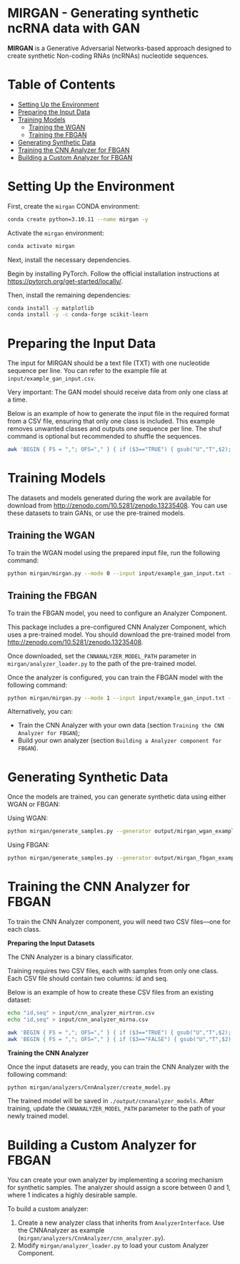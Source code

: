 # MIRGAN - Generating synthetic ncRNA data with GAN

**MIRGAN** is a Generative Adversarial Networks-based approach designed to create synthetic Non-coding RNAs (ncRNAs) nucleotide sequences.

# Table of Contents
- [Setting Up the Environment](#setting-up-the-environment)
- [Preparing the Input Data](#preparing-the-input-data)
- [Training Models](#training-models)
  - [Training the WGAN](#training-the-wgan)
  - [Training the FBGAN](#training-the-fbgan)
- [Generating Synthetic Data](#generating-synthetic-data)
- [Training the CNN Analyzer for FBGAN](#training-the-cnn-analyzer-for-fbgan)
- [Building a Custom Analyzer for FBGAN](#building-a-custom-analyzer-for-fbgan)


# Setting Up the Environment

First, create the `mirgan` CONDA environment:

```bash
conda create python=3.10.11 --name mirgan -y
```

Activate the `mirgan` environment:

```bash
conda activate mirgan
```

Next, install the necessary dependencies.

Begin by installing PyTorch. Follow the official installation instructions at https://pytorch.org/get-started/locally/.

Then, install the remaining dependencies:

```bash
conda install -y matplotlib
conda install -y -c conda-forge scikit-learn
```

# Preparing the Input Data

The input for MIRGAN should be a text file (TXT) with one nucleotide sequence per line.
You can refer to the example file at `input/example_gan_input.csv`.

Very important: The GAN model should receive data from only one class at a time.

Below is an example of how to generate the input file in the required format from a CSV file, ensuring that only one class is included.
This example removes unwanted classes and outputs one sequence per line.
The shuf command is optional but recommended to shuffle the sequences.

```bash
awk 'BEGIN { FS = ","; OFS="," } { if ($3=="TRUE") { gsub("U","T",$2); print $2 } }' input/rna_sequences.csv | shuf > input/example_gan_input.txt
```

# Training Models

The datasets and models generated during the work are available for download from <http://zenodo.com/10.5281/zenodo.13235408>.
You can use these datasets to train GANs, or use the pre-trained models.

## Training the WGAN

To train the WGAN model using the prepared input file, run the following command:

```bash
python mirgan/mirgan.py --mode 0 --input input/example_gan_input.txt --outputdir output/mirgan_wgan_example
```

## Training the FBGAN

To train the FBGAN model, you need to configure an Analyzer Component.

This package includes a pre-configured CNN Analyzer Component, which uses a pre-trained model.
You should download the pre-trained model from <http://zenodo.com/10.5281/zenodo.13235408>.

Once downloaded, set the `CNNANALYZER_MODEL_PATH` parameter in `mirgan/analyzer_loader.py` to the path of the pre-trained model.

Once the analyzer is configured, you can train the FBGAN model with the following command:

```bash
python mirgan/mirgan.py --mode 1 --input input/example_gan_input.txt --outputdir output/mirgan_fbgan_example
```

Alternatively, you can:

* Train the CNN Analyzer with your own data (section `Training the CNN Analyzer for FBGAN`);
* Build your own analyzer (section `Building a Analyzer component for FBGAN`).

# Generating Synthetic Data

Once the models are trained, you can generate synthetic data using either WGAN or FBGAN:

Using WGAN:

```bash
python mirgan/generate_samples.py --generator output/mirgan_wgan_example/models/generator.pt --samples 1000 --output output/example_wgan.txt
```

Using FBGAN:

```bash
python mirgan/generate_samples.py --generator output/mirgan_fbgan_example/models/generator.pt --samples 1000 --output output/example_fbgan.txt
```

# Training the CNN Analyzer for FBGAN

To train the CNN Analyzer component, you will need two CSV files—one for each class.

**Preparing the Input Datasets**

The CNN Analyzer is a binary classificator.

Training requires two CSV files, each with samples from only one class.
Each CSV file should contain two columns: id and seq.

Below is an example of how to create these CSV files from an existing dataset:

```bash
echo "id,seq" > input/cnn_analyzer_mirtron.csv
echo "id,seq" > input/cnn_analyzer_mirna.csv

awk 'BEGIN { FS = ","; OFS="," } { if ($3=="TRUE") { gsub("U","T",$2); print $1, $2 } }' input/rna_sequences.csv | shuf >> input/cnn_analyzer_mirtron.csv
awk 'BEGIN { FS = ","; OFS="," } { if ($3=="FALSE") { gsub("U","T",$2); print $1, $2 } }' input/rna_sequences.csv | shuf >> input/cnn_analyzer_mirna.csv
```

**Training the CNN Analyzer**

Once the input datasets are ready, you can train the CNN Analyzer with the following command:

```bash
python mirgan/analyzers/CnnAnalyzer/create_model.py
```

The trained model will be saved in `./output/cnnanalyzer_models`.
After training, update the `CNNANALYZER_MODEL_PATH` parameter to the path of your newly trained model.

# Building a Custom Analyzer for FBGAN

You can create your own analyzer by implementing a scoring mechanism for synthetic samples. The analyzer should assign a score between 0 and 1, where 1 indicates a highly desirable sample.

To build a custom analyzer:

1. Create a new analyzer class that inherits from `AnalyzerInterface`. Use the CNNAnalyzer as example (`mirgan/analyzers/CnnAnalyzer/cnn_analyzer.py`).
2. Modify `mirgan/analyzer_loader.py` to load your custom Analyzer Component.
